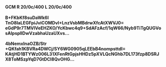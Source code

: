 #### GCM R 20/0c/400 L 20/0c/400
**B+FKbKf8suDaWk6I**<br/>**TnO8IaLEGFpiJviCOMDvI+LnzVsbMBdrwXfcAtXWVJ0=**<br/>**eGdP9r7TMVlVeEHZKO/YcKbwc4q9+SdAFzAcf/1qW66/Nyb9TiTgQUGVosAlpsplIDwVzabhaUzaUXvs...**<br/><br/>
**4bNemxlnaOZB/Str**<br/>**+QKfah1KBVRa4DWCj/SY6WG0905qLEEbB4nompsttdI=**<br/>**KAtjHD1BTYWz006L31XFenRtGpjsHHDz5pXVLQcNGhb7DL173fzp8DSRJX8ToMSzpYqD7GtDCI8QvOHG...**